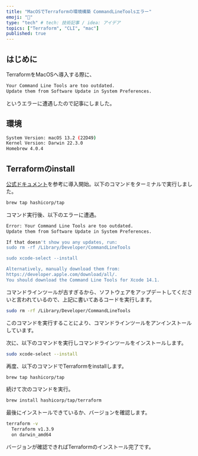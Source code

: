 ```yaml
---
title: "MacOSでTerraformの環境構築 CommandLineToolsエラー"
emoji: "🍣"
type: "tech" # tech: 技術記事 / idea: アイデア
topics: ["Terraform", "CLI", "mac"]
published: true
---
```


## はじめに

TerraformをMacOSへ導入する際に、

```bash
Your Command Line Tools are too outdated.
Update them from Software Update in System Preferences.
```

というエラーに遭遇したので記事にしました。

## 環境

```bash
System Version: macOS 13.2 (22D49)
Kernel Version: Darwin 22.3.0
Homebrew 4.0.4
```

## Terraformのinstall

[公式ドキュメント](https://developer.hashicorp.com/terraform/tutorials/aws-get-started/install-cli)を参考に導入開始。以下のコマンドをターミナルで実行しました。

```bash
brew tap hashicorp/tap
```

コマンド実行後、以下のエラーに遭遇。

```bash
Error: Your Command Line Tools are too outdated.
Update them from Software Update in System Preferences.

If that doesn't show you any updates, run:
sudo rm -rf /Library/Developer/CommandLineTools

sudo xcode-select --install

Alternatively, manually download them from:
https://developer.apple.com/download/all/.
You should download the Command Line Tools for Xcode 14.1.
```

コマンドラインツールが古すぎるから、ソフトウェアをアップデートしてくださいと言われているので、上記に書いてあるコードを実行します。

```bash
sudo rm -rf /Library/Developer/CommandLineTools
```

このコマンドを実行することにより、コマンドラインツールをアンインストールしています。

次に、以下のコマンドを実行しコマンドラインツールをインストールします。

```bash
sudo xcode-select --install
```

再度、以下のコマンドでTerraformをinstallします。

```bash
brew tap hashicorp/tap
```

続けて次のコマンドを実行。

```bash
brew install hashicorp/tap/terraform
```

最後にインストールできているか、バージョンを確認します。

```bash
terraform -v
  Terraform v1.3.9
  on darwin_amd64
```

バージョンが確認できればTerraformのインストール完了です。
